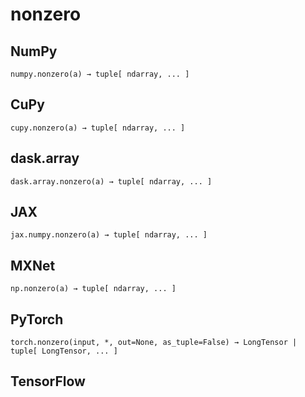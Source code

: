 # nonzero

## NumPy

```
numpy.nonzero(a) → tuple[ ndarray, ... ]
```

## CuPy

```
cupy.nonzero(a) → tuple[ ndarray, ... ]
```

## dask.array

```
dask.array.nonzero(a) → tuple[ ndarray, ... ]
```

## JAX

```
jax.numpy.nonzero(a) → tuple[ ndarray, ... ]
```

## MXNet

```
np.nonzero(a) → tuple[ ndarray, ... ]
```

## PyTorch

```
torch.nonzero(input, *, out=None, as_tuple=False) → LongTensor | tuple[ LongTensor, ... ]
```

## TensorFlow

```

```
